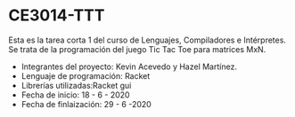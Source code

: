 # CE3014-TTT
Esta es la tarea corta 1 del curso de Lenguajes, Compiladores e Intérpretes.
Se trata de la programación del juego Tic Tac Toe para matrices MxN.

* Integrantes del proyecto: Kevin Acevedo y Hazel Martínez.
* Lenguaje de programación: Racket
* Librerías utilizadas:Racket gui
* Fecha de inicio: 18 - 6 - 2020
* Fecha de finlaización: 29 - 6 -2020
